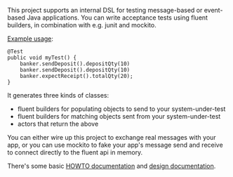 This project supports an internal DSL for testing message-based or event-based
Java applications. You can write acceptance tests using fluent builders,
in combination with e.g. junit and mockito.

[Example usage](src/test/java/com.bavelsoft.broccolies.bank/SimpleTest.java):

```
@Test
public void myTest() {
	banker.sendDeposit().depositQty(10)
	banker.sendDeposit().depositQty(10)
	banker.expectReceipt().totalQty(20);
}
```

It generates three kinds of classes:

* fluent builders for populating objects to send to your system-under-test
* fluent builders for matching objects sent from your system-under-test
* actors that return the above

You can either wire up this project to exchange real messages with your app,
or you can use mockito to fake your app's message send and receive to connect
directly to the fluent api in memory.

There's some basic [HOWTO documentation](doc/HOWTO.md) and [design documentation](doc/DESIGN.md).
